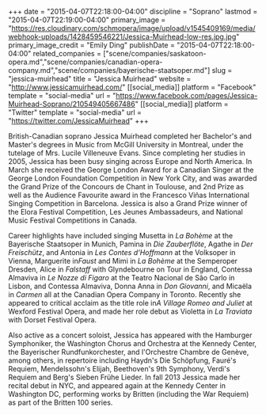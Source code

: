+++
date = "2015-04-07T22:18:00-04:00"
discipline = "Soprano"
lastmod = "2015-04-07T22:19:00-04:00"
primary_image = "https://res.cloudinary.com/schmopera/image/upload/v1545409169/media/webhook-uploads/1428459546221/Jessica-Muirhead-low-res.jpg.jpg"
primary_image_credit = "Emily Ding"
publishDate = "2015-04-07T22:18:00-04:00"
related_companies = ["scene/companies/saskatoon-opera.md","scene/companies/canadian-opera-company.md","scene/companies/bayerische-staatsoper.md"]
slug = "jessica-muirhead"
title = "Jessica Muirhead"
website = "http://www.jessicamuirhead.com/"
[[social_media]]
platform = "Facebook"
template = "social-media"
url = "https://www.facebook.com/pages/Jessica-Muirhead-Soprano/210549405667486"
[[social_media]]
platform = "Twitter"
template = "social-media"
url = "https://twitter.com/JessicaMuirhead"
+++

<p>
	British-Canadian soprano Jessica Muirhead completed her Bachelor's and Master's degrees in Music from McGill University in Montreal, under the tutelage of Mrs. Lucile Villeneuve Evans. Since completing her studies in 2005, Jessica has been busy singing across Europe and North America. In March she received the George London Award for a Canadian Singer at the George London Foundation Competition in New York City, and was awarded the Grand Prize of the Concours de Chant in Toulouse, and 2nd Prize as well as the Audience Favourite award in the Francesco Viñas International Singing Competition in Barcelona. Jessica is also a Grand Prize winner of the Elora Festival Competition, Les Jeunes Ambassadeurs, and National Music Festival Competitions in Canada.
</p>
<p>
	Career highlights have included singing Musetta in <em>La Bohème</em> at the Bayerische Staatsoper in Munich, Pamina in <em>Die Zauberflöte</em>, Agathe in <em>Der Freischütz</em>, and Antonia in <em>Les Contes d'Hoffmann</em> at the Volksoper in Vienna, Marguerite in<em>Faust</em> and Mimi in <em>La Bohème</em> at the Semperoper Dresden, Alice in <em>Falstaff</em> with Glyndebourne on Tour in England, Contessa Almaviva in <em>Le Nozze di Figaro</em> at the Teatro Nacional de São Carlo in Lisbon, and Contessa Almaviva, Donna Anna in <em>Don Giovanni</em>, and Micaëla in <em>Carmen</em> all at the Canadian Opera Company in Toronto. Recently she appeared to critical acclaim as the title role in<em>A Village Romeo and Juliet</em> at Wexford Festival Opera, and made her role debut as Violetta in <em>La Traviata</em> with Dorset Festival Opera.
</p>
<p>
	Also active as a concert soloist, Jessica has appeared with the Hamburger Symphoniker, the Washington Chorus and Orchestra at the Kennedy Center, the Bayerischer Rundfunkorchester, and l'Orchestre Chambre de Genève, among others, in repertoire including Haydn's Die Schöpfung, Fauré's Requiem, Mendelssohn's Elijah, Beethoven's 9th Symphony, Verdi's Requiem and Berg's Sieben Frühe Lieder. In fall 2013 Jessica made her recital debut in NYC, and appeared again at the Kennedy Center in Washington DC, performing works by Britten (including the War Requiem) as part of the Britten 100 series.
</p>
